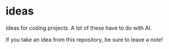 ideas
=====

Ideas for coding projects. A lot of these have to do with AI.

If you take an idea from this repository, be sure to leave a note!
